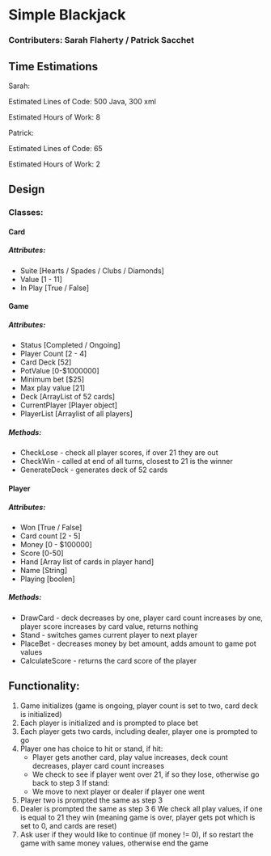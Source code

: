 # Simple Blackjack
### Contributers: Sarah Flaherty / Patrick Sacchet

## Time Estimations 
Sarah:

Estimated Lines of Code: 500 Java, 300 xml

Estimated Hours of Work: 8

Patrick:

Estimated Lines of Code: 65
 
Estimated Hours of Work: 2
 
## Design 
### Classes:
#### Card 
##### Attributes:
- Suite [Hearts / Spades / Clubs / Diamonds]
- Value [1 - 11]
- In Play [True / False]

#### Game
##### Attributes:
- Status [Completed / Ongoing]
- Player Count [2 - 4]
- Card Deck [52]
- PotValue [0-$1000000]
- Minimum bet [$25]
- Max play value [21]
- Deck [ArrayList of 52 cards]
- CurrentPlayer [Player object]
- PlayerList [Arraylist of all players]
##### Methods:
- CheckLose - check all player scores, if over 21 they are out 
- CheckWin - called at end of all turns, closest to 21 is the winner 
- GenerateDeck - generates deck of 52 cards 

#### Player 
##### Attributes:
- Won [True / False]
- Card count [2 - 5]
- Money [0 - $100000]
- Score [0-50]
- Hand [Array list of cards in player hand]
- Name [String]
- Playing [boolen]
##### Methods: 
- DrawCard - deck decreases by one, player card count increases by one, player score increases by card value, returns nothing 
- Stand - switches games current player to next player 
- PlaceBet - decreases money by bet amount, adds amount to game pot values 
- CalculateScore - returns the card score of the player 

## Functionality:
1. Game initializes (game is ongoing, player count is set to two, card deck is initialized)
2. Each player is initialized and is prompted to place bet 
2. Each player gets two cards, including dealer, player one is prompted to go
3. Player one has choice to hit or stand, if hit:
    - Player gets another card, play value increases, deck count decreases, player card count increases 
    - We check to see if player went over 21, if so they lose, otherwise go back to step 3
If stand:
    - We move to next player or dealer if player one went 
4. Player two is prompted the same as step 3
5. Dealer is prompted the same as step 3
6 We check all play values, if one is equal to 21 they win (meaning game is over, player gets pot which is set to 0, and cards are reset)
7. Ask user if they would like to continue (if money != 0), if so restart the game with same money values, otherwise end the game 

